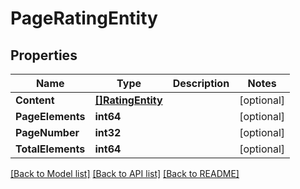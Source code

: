 # PageRatingEntity

## Properties

Name | Type | Description | Notes
------------ | ------------- | ------------- | -------------
**Content** | [**[]RatingEntity**](RatingEntity.md) |  | [optional] 
**PageElements** | **int64** |  | [optional] 
**PageNumber** | **int32** |  | [optional] 
**TotalElements** | **int64** |  | [optional] 

[[Back to Model list]](../README.md#documentation-for-models) [[Back to API list]](../README.md#documentation-for-api-endpoints) [[Back to README]](../README.md)


